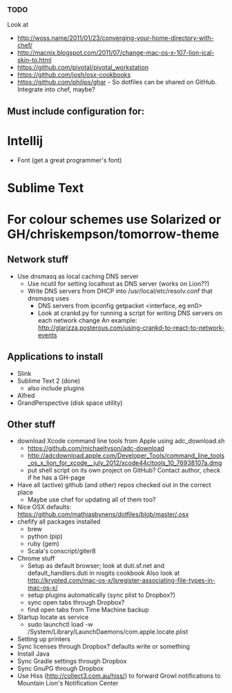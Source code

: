 ### TODO

Look at

* http://woss.name/2011/01/23/converging-your-home-directory-with-chef/
* http://macnix.blogspot.com/2011/07/change-mac-os-x-107-lion-ical-skin-to.html
* https://github.com/pivotal/pivotal_workstation
* https://github.com/josh/osx-cookbooks
* https://github.com/philips/ghar - So dotfiles can be shared on GitHub. Integrate into chef, maybe? 


## Must include configuration for:

# Intellij
* Font (get a great programmer's font)

# Sublime Text
# For colour schemes use Solarized or GH/chriskempson/tomorrow-theme


## Network stuff

* Use dnsmasq as local caching DNS server 
  * Use ncutil for setting localhost as DNS server (works on Lion??)
  * Write DNS servers from DHCP into /usr/local/etc/resolv.conf that dnsmasq uses
    * DNS servers from ipconfig getpacket <interface, eg en0>
    * Look at crankd.py for running a script for writing DNS servers on each network change
      An example: http://glarizza.posterous.com/using-crankd-to-react-to-network-events

## Applications to install

* Slink
* Sublime Text 2 (done)
  * also include plugins
* Alfred
* GrandPerspective (disk space utility)

## Other stuff

* download Xcode command line tools from Apple using adc_download.sh
  * https://github.com/michaeltyson/adc-download
  * http://adcdownload.apple.com/Developer_Tools/command_line_tools_os_x_lion_for_xcode__july_2012/xcode44cltools_10_76938107a.dmg
  * put shell script on its own project on GitHub? Contact author, check if he has a GH-page
* Have all (active) github (and other) repos checked out in the correct place
	* Maybe use chef for updating all of them too?
* Nice OSX defaults: https://github.com/mathiasbynens/dotfiles/blob/master/.osx
* chefify all packages installed
  * brew
  * python (pip)
  * ruby (gem)
  * Scala's conscript/giter8
* Chrome stuff
  * Setup as default browser; look at duti.sf.net and default_handlers.duti in nisgits cookbook
    Also look at http://krypted.com/mac-os-x/lsregister-associating-file-types-in-mac-os-x/
  * setup plugins automatically (sync plist to Dropbox?)
  * sync open tabs through Dropbox?
  * find open tabs from Time Machine backup
* Startup locate as service
  * sudo launchctl load -w /System/Library/LaunchDaemons/com.apple.locate.plist
* Setting up printers
* Sync licenses through Dropbox? defaults write or something
* Install Java
* Sync Gradle settings through Dropbox
* Sync GnuPG through Dropbox
* Use Hiss (http://collect3.com.au/hiss/) to forward Growl notifications to Mountain Lion's Notification Center
